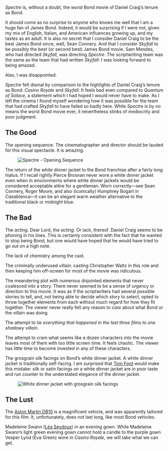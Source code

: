 <p class="lede"><cite>Spectre</cite> is, without a doubt, the <em>worst</em> Bond movie of Daniel Craig’s tenure as Bond.</p>

It should come as no surprise to anyone who knows me well that I am a huge fan of James Bond. Indeed, it would be surprising if I were not, given my mix of English, Italian, and American influences growing up, and my tastes as an adult. It is also no secret that I consider Daniel Craig to be the best James Bond since, well, Sean Connery. And that I consider <cite>Skyfall</cite> to be possibly the best (or second best) James Bond movie. Sam Mendes, who had directed <cite>Skyfall</cite>, was directing <cite>Spectre</cite>. The scriptwriting team was the same as the team that had written <cite>Skyfall</cite>. I was looking forward to being amazed. 

Alas, I was disappointed. 

<cite>Spectre</cite> felt dismal by comparison to the highlights of Daniel Craig’s tenure as Bond: <cite>Casino Royale</cite> and <cite>Skyfall</cite>. It feels bad even compared to <cite>Quantum of Solace</cite>, a statement which I had hoped I would never have to make. As I left the cinema I found myself wondering how it was possible for the team that had crafted <cite>Skyfall</cite> to have failed so badly here. While <cite>Spectre</cite> is by no means the worst Bond movie ever, it nevertheless stinks of mediocrity and poor judgment. 

## The Good

The opening sequence. The cinematographer and director should be lauded for this visual spectacle. It is amazing.

<figure class="l">
    <img alt="Spectre - Opening Sequence" sizes="38.6rem, (min-width: 35.5625em and max-width: 56.2500em) 60.9rem, (min-width: 56.3125em) 72.5rem" srcset="https://media.lucasktlee.com/files/img/20151111-spectre-opening-s.jpg 386w, https://media.lucasktlee.com/files/img/20151111-spectre-opening-m.jpg 609w,  https://media.lucasktlee.com/files/img/20151111-spectre-opening-l.jpg 725w, https://media.lucasktlee.com/files/img/20151111-spectre-opening-s-@2x.jpg 772w, https://media.lucasktlee.com/files/img/20151111-spectre-opening-m-@2x.jpg 1218w,  https://media.lucasktlee.com/files/img/20151111-spectre-opening-l-@2x.jpg 1450w" src="https://media.lucasktlee.com/files/img/20151111-spectre-opening-s.jpg"/>
</figure>

The return of the white dinner jacket to the Bond franchise after a fairly long hiatus. If I recall rightly Pierce Brosnan never wore a white dinner jacket even when in environments where white dinner jackets would be considered acceptable attire for a gentleman. Worn correctly—see Sean Connery, Roger Moore, and also (iconically) Humphrey Bogart in <cite>Casablanca</cite>—it can be an elegant warm weather alternative to the traditional black or midnight blue. 

## The Bad 

The _acting._ Dear Lord, the _acting._ Or lack, thereof. Daniel Craig seems to be phoning in his lines. This is certainly consistent with the fact that he wanted to stop being Bond, but one would have hoped that he would have tried to go out on a high note. 

The lack of chemistry among the cast.

The criminally underused villain: casting Christopher Waltz in this role and then keeping him off-screen for most of the movie was ridiculous. 

The meandering plot with numerous disjointed elements that never coalesced into a story. There never seemed to be a sense of urgency or direction to this movie. It was as if the scriptwriters had several possible stories to tell, and, not being able to decide which story to select, opted to throw together elements from each without much regard for how they fit together. The viewer never really felt any reason to _care_ about what Bond or the villain was doing.

The attempt to _tie everything that happened in the last three films to one shadowy villain._  

The attempt to cram what seems like a dozen characters into the movie leaves most of them with too little screen time. It feels chaotic. The viewer has little time to become invested in any of these characters. 

The grosgrain silk facings on Bond’s white dinner jacket. A white dinner jacket is traditionally self-facing. I am surprised that [Tom Ford](http://www.tomford.com/TFBrand_JamesBond_Spectre.html?fdid=brand) would make this mistake: silk or satin facings on a white dinner jacket are in poor taste and run counter to the understated elegance of the dinner jacket. 

<figure class="l">
    <img alt="White dinner jacket with grosgrain silk facings" sizes="38.6rem, (min-width: 35.5625em and max-width: 56.2500em) 60.9rem, (min-width: 56.3125em) 72.5rem" srcset="https://media.lucasktlee.com/files/img/20151111-spectre-dinner-jacket-s.jpg 386w, https://media.lucasktlee.com/files/img/20151111-spectre-dinner-jacket-m.jpg 609w,  https://media.lucasktlee.com/files/img/20151111-spectre-dinner-jacket-l.jpg 725w, https://media.lucasktlee.com/files/img/20151111-spectre-dinner-jacket-s-@2x.jpg 772w, https://media.lucasktlee.com/files/img/20151111-spectre-dinner-jacket-m-@2x.jpg 1218w,  https://media.lucasktlee.com/files/img/20151111-spectre-dinner-jacket-l-@2x.jpg 1450w" src="https://media.lucasktlee.com/files/img/20151111-spectre-dinner-jacket-s.jpg" />
</figure>

## The Lust

The [Aston Martin DB10](http://www.astonmartin.com/en/cars/db10) is a magnificent vehicle, and was apparently tailored for this film. It, unfortunately, does not last long, like most Bond vehicles. 

Madeleine Swann ([Léa Seydoux](http://www.imdb.com/name/nm2244205/)) in an evening gown. While Madeleine Swann’s light green evening gown cannot hold a candle to the purple gown Vesper Lynd (Eva Green) wore in <cite>Casino Royale</cite>, we will take what we can get. 